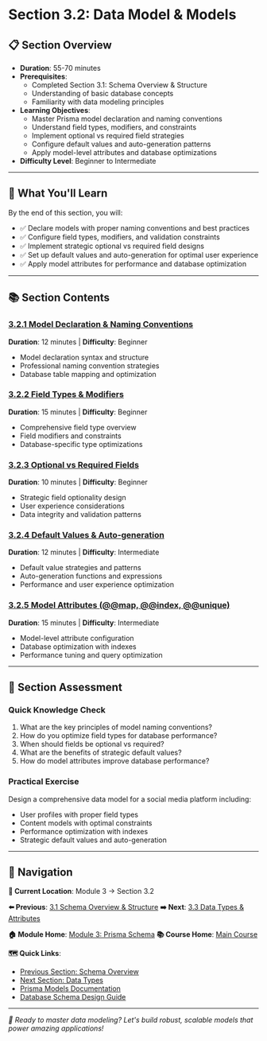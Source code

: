 # Section 3.2: Data Model & Models

## 📋 Section Overview
- **Duration**: 55-70 minutes
- **Prerequisites**: 
  - Completed Section 3.1: Schema Overview & Structure
  - Understanding of basic database concepts
  - Familiarity with data modeling principles
- **Learning Objectives**: 
  - Master Prisma model declaration and naming conventions
  - Understand field types, modifiers, and constraints
  - Implement optional vs required field strategies
  - Configure default values and auto-generation patterns
  - Apply model-level attributes and database optimizations
- **Difficulty Level**: Beginner to Intermediate

---

## 🎯 What You'll Learn

By the end of this section, you will:
- ✅ Declare models with proper naming conventions and best practices
- ✅ Configure field types, modifiers, and validation constraints
- ✅ Implement strategic optional vs required field designs
- ✅ Set up default values and auto-generation for optimal user experience
- ✅ Apply model attributes for performance and database optimization

---

## 📚 Section Contents

### [3.2.1 Model Declaration & Naming Conventions](./3.2.1-model-declaration-naming-conventions.md)
**Duration**: 12 minutes | **Difficulty**: Beginner
- Model declaration syntax and structure
- Professional naming convention strategies
- Database table mapping and optimization

### [3.2.2 Field Types & Modifiers](./3.2.2-field-types-modifiers.md)
**Duration**: 15 minutes | **Difficulty**: Beginner
- Comprehensive field type overview
- Field modifiers and constraints
- Database-specific type optimizations

### [3.2.3 Optional vs Required Fields](./3.2.3-optional-required-fields.md)
**Duration**: 10 minutes | **Difficulty**: Beginner
- Strategic field optionality design
- User experience considerations
- Data integrity and validation patterns

### [3.2.4 Default Values & Auto-generation](./3.2.4-default-values-auto-generation.md)
**Duration**: 12 minutes | **Difficulty**: Intermediate
- Default value strategies and patterns
- Auto-generation functions and expressions
- Performance and user experience optimization

### [3.2.5 Model Attributes (@@map, @@index, @@unique)](./3.2.5-model-attributes.md)
**Duration**: 15 minutes | **Difficulty**: Intermediate
- Model-level attribute configuration
- Database optimization with indexes
- Performance tuning and query optimization

---

## 🧠 Section Assessment

### Quick Knowledge Check
1. What are the key principles of model naming conventions?
2. How do you optimize field types for database performance?
3. When should fields be optional vs required?
4. What are the benefits of strategic default values?
5. How do model attributes improve database performance?

### Practical Exercise
Design a comprehensive data model for a social media platform including:
- User profiles with proper field types
- Content models with optimal constraints
- Performance optimization with indexes
- Strategic default values and auto-generation

---

## 🔗 Navigation

**📍 Current Location**: Module 3 → Section 3.2

**⬅️ Previous**: [3.1 Schema Overview & Structure](../3.1-schema-overview-structure/README.md)
**➡️ Next**: [3.3 Data Types & Attributes](../3.3-data-types-attributes/README.md)

**🏠 Module Home**: [Module 3: Prisma Schema](../README.md)
**📚 Course Home**: [Main Course](../../README.md)

**🗺️ Quick Links**:
- [Previous Section: Schema Overview](../3.1-schema-overview-structure/README.md)
- [Next Section: Data Types](../3.3-data-types-attributes/README.md)
- [Prisma Models Documentation](https://www.prisma.io/docs/concepts/components/prisma-schema/data-model)
- [Database Schema Design Guide](https://www.prisma.io/docs/guides/database/developing-with-prisma-migrate)

---

*🚀 Ready to master data modeling? Let's build robust, scalable models that power amazing applications!*
